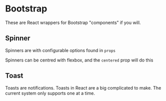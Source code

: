 # Bootstrap

These are React wrappers for Bootstrap "components" if you will.

## Spinner
Spinners are with configurable options found in `props`

Spinners can be centred with flexbox, and the `centered` prop will do this

## Toast
Toasts are notifications. Toasts in React are a big complicated to make. The current system only supports one at a time.
